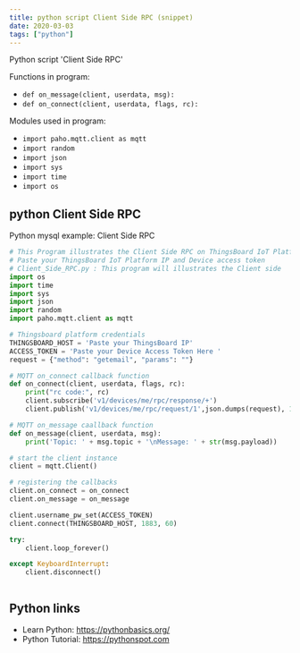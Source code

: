 ```yaml
---
title: python script Client Side RPC (snippet)
date: 2020-03-03
tags: ["python"]
---
```

Python script 'Client Side RPC'

Functions in program: 
* `def on_message(client, userdata, msg):`
* `def on_connect(client, userdata, flags, rc):`

Modules used in program: 
* `import paho.mqtt.client as mqtt`
* `import random`
* `import json`
* `import sys`
* `import time`
* `import os`

## python Client Side RPC

Python mysql example: Client Side RPC

```python
# This Program illustrates the Client Side RPC on ThingsBoard IoT Platform
# Paste your ThingsBoard IoT Platform IP and Device access token
# Client_Side_RPC.py : This program will illustrates the Client side
import os
import time
import sys
import json
import random
import paho.mqtt.client as mqtt

# Thingsboard platform credentials
THINGSBOARD_HOST = 'Paste your ThingsBoard IP'
ACCESS_TOKEN = 'Paste your Device Access Token Here '
request = {"method": "getemail", "params": ""}

# MQTT on_connect callback function
def on_connect(client, userdata, flags, rc):
    print("rc code:", rc)
    client.subscribe('v1/devices/me/rpc/response/+')
    client.publish('v1/devices/me/rpc/request/1',json.dumps(request), 1)

# MQTT on_message caallback function
def on_message(client, userdata, msg):
    print('Topic: ' + msg.topic + '\nMessage: ' + str(msg.payload))

# start the client instance
client = mqtt.Client()

# registering the callbacks
client.on_connect = on_connect
client.on_message = on_message

client.username_pw_set(ACCESS_TOKEN)
client.connect(THINGSBOARD_HOST, 1883, 60)

try:
    client.loop_forever()

except KeyboardInterrupt:
    client.disconnect()



```

## Python links

- Learn Python: https://pythonbasics.org/
- Python Tutorial: https://pythonspot.com
